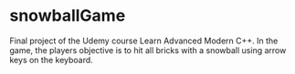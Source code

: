# snowballGame
Final project of the Udemy course Learn Advanced Modern C++. In the game, the players objective is to hit all bricks with a snowball using arrow keys on the keyboard.

